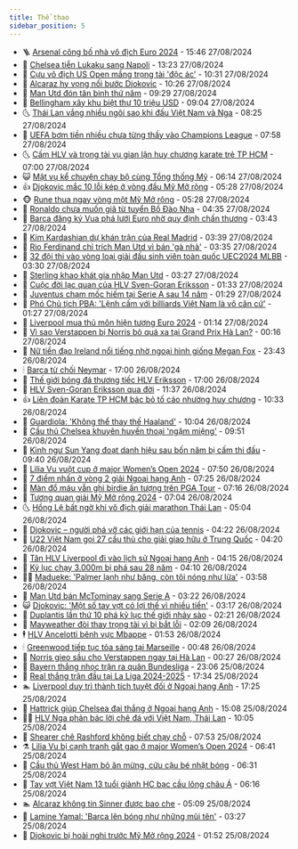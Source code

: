 ```yaml
---
title: Thể thao
sidebar_position: 5
---
```


<!-- vnexpress-the-thao:START -->
- 🪜 [Arsenal công bố nhà vô địch Euro 2024](https://vnexpress.net/arsenal-cong-bo-nha-vo-dich-euro-2024-4786443.html) - 15:46 27/08/2024
- 🦩 [Chelsea tiễn Lukaku sang Napoli](https://vnexpress.net/chelsea-tien-lukaku-sang-napoli-4786413.html) - 13:23 27/08/2024
- 🧰 [Cựu vô địch US Open mắng trọng tài &#39;độc ác&#39;](https://vnexpress.net/cuu-vo-dich-us-open-mang-trong-tai-doc-ac-4786352.html) - 10:31 27/08/2024
- 🤗 [Alcaraz hy vọng nối bước Djokovic](https://vnexpress.net/alcaraz-hy-vong-noi-buoc-djokovic-4786376.html) - 10:26 27/08/2024
- 🥳 [Man Utd đón tân binh thứ năm](https://vnexpress.net/man-utd-don-tan-binh-thu-nam-4786347.html) - 09:29 27/08/2024
- 🦣 [Bellingham xây khu biệt thự 10 triệu USD](https://vnexpress.net/bellingham-xay-khu-biet-thu-10-trieu-usd-4786299.html) - 09:04 27/08/2024
- 🌜 [Thái Lan vắng nhiều ngôi sao khi đấu Việt Nam và Nga](https://vnexpress.net/thai-lan-vang-nhieu-ngoi-sao-khi-dau-viet-nam-va-nga-4786281.html) - 08:25 27/08/2024
- 🫶 [UEFA bơm tiền nhiều chưa từng thấy vào Champions League](https://vnexpress.net/uefa-bom-tien-nhieu-chua-tung-thay-vao-champions-league-4786148.html) - 07:58 27/08/2024
- 🌜 [Cấm HLV và trọng tài vụ gian lận huy chương karate trẻ TP HCM](https://vnexpress.net/cam-hlv-va-trong-tai-vu-gian-lan-huy-chuong-karate-tre-tp-hcm-4786230.html) - 07:00 27/08/2024
- 😺 [Mật vụ kể chuyện chạy bộ cùng Tổng thống Mỹ](https://vnexpress.net/mat-vu-ke-chuyen-chay-bo-cung-tong-thong-my-4786206.html) - 06:14 27/08/2024
- 👍 [Djokovic mắc 10 lỗi kép ở vòng đầu Mỹ Mở rộng](https://vnexpress.net/djokovic-mac-10-loi-kep-o-vong-dau-my-mo-rong-4786199.html) - 05:28 27/08/2024
- 🐵 [Rune thua ngay vòng một Mỹ Mở rộng](https://vnexpress.net/rune-thua-ngay-vong-mot-my-mo-rong-4786192.html) - 05:28 27/08/2024
- 💫 [Ronaldo chưa muốn giã từ tuyển Bồ Đào Nha](https://vnexpress.net/ronaldo-chua-muon-gia-tu-tuyen-bo-dao-nha-4786163.html) - 04:35 27/08/2024
- 🦆 [Barca đăng ký Vua phá lưới Euro nhờ quy định chấn thương](https://vnexpress.net/barca-dang-ky-vua-pha-luoi-euro-nho-quy-dinh-chan-thuong-4786109.html) - 03:43 27/08/2024
- 🙉 [Kim Kardashian dự khán trận của Real Madrid](https://vnexpress.net/kim-kardashian-du-khan-tran-cua-real-madrid-4786132.html) - 03:39 27/08/2024
- 📝 [Rio Ferdinand chỉ trích Man Utd vì bán &#39;gà nhà&#39;](https://vnexpress.net/rio-ferdinand-chi-trich-man-utd-vi-ban-ga-nha-4786006.html) - 03:35 27/08/2024
- 💯 [32 đội thi vào vòng loại giải đấu sinh viên toàn quốc UEC2024 MLBB](https://vnexpress.net/32-doi-thi-vao-vong-loai-giai-dau-sinh-vien-toan-quoc-uec2024-mlbb-4786125.html) - 03:30 27/08/2024
- 🌈 [Sterling khao khát gia nhập Man Utd](https://vnexpress.net/sterling-khao-khat-gia-nhap-man-utd-4786107.html) - 03:27 27/08/2024
- 🦩 [Cuộc đời lạc quan của HLV Sven-Goran Eriksson](https://vnexpress.net/cuoc-doi-lac-quan-cua-hlv-sven-goran-eriksson-4785943.html) - 01:33 27/08/2024
- 🐲 [Juventus chạm mốc hiếm tại Serie A sau 14 năm](https://vnexpress.net/juventus-cham-moc-hiem-tai-serie-a-sau-14-nam-4786031.html) - 01:29 27/08/2024
- 🌁 [Phó Chủ tịch PBA: &#39;Lệnh cấm với billiards Việt Nam là vô căn cứ&#39;](https://vnexpress.net/pho-chu-tich-pba-lenh-cam-voi-billiards-viet-nam-la-vo-can-cu-4785939.html) - 01:27 27/08/2024
- 💯 [Liverpool mua thủ môn hiện tượng Euro 2024](https://vnexpress.net/liverpool-mua-thu-mon-hien-tuong-euro-2024-4785994.html) - 01:14 27/08/2024
- 🌝 [Vì sao Verstappen bị Norris bỏ quá xa tại Grand Prix Hà Lan?](https://vnexpress.net/vi-sao-verstappen-bi-norris-bo-qua-xa-tai-grand-prix-ha-lan-4785816.html) - 00:16 27/08/2024
- 🤖 [Nữ tiền đạo Ireland nổi tiếng nhờ ngoại hình giống Megan Fox](https://vnexpress.net/nu-tien-dao-ireland-noi-tieng-nho-ngoai-hinh-giong-megan-fox-4785990.html) - 23:43 26/08/2024
- 🕯 [Barca từ chối Neymar](https://vnexpress.net/barca-tu-choi-neymar-4785976.html) - 17:00 26/08/2024
- 🧰 [Thế giới bóng đá thương tiếc HLV Eriksson](https://vnexpress.net/the-gioi-bong-da-thuong-tiec-hlv-eriksson-4785966.html) - 17:00 26/08/2024
- 🥳 [HLV Sven-Goran Eriksson qua đời](https://vnexpress.net/hlv-sven-goran-eriksson-qua-doi-4785932.html) - 11:37 26/08/2024
- 👍 [Liên đoàn Karate TP HCM bác bỏ tố cáo nhường huy chương](https://vnexpress.net/lien-doan-karate-tp-hcm-bac-bo-to-cao-nhuong-huy-chuong-4785893.html) - 10:33 26/08/2024
- 💪 [Guardiola: &#39;Không thể thay thế Haaland&#39;](https://vnexpress.net/guardiola-khong-the-thay-the-haaland-4785849.html) - 10:04 26/08/2024
- 👹 [Cầu thủ Chelsea khuyên huyền thoại &#39;ngậm miệng&#39;](https://vnexpress.net/cau-thu-chelsea-khuyen-huyen-thoai-ngam-mieng-4785817.html) - 09:51 26/08/2024
- 🧰 [Kình ngư Sun Yang đoạt danh hiệu sau bốn năm bị cấm thi đấu](https://vnexpress.net/kinh-ngu-sun-yang-doat-danh-hieu-sau-bon-nam-bi-cam-thi-dau-4785860.html) - 09:40 26/08/2024
- 🚀 [Lilia Vu vuột cup ở major Women’s Open 2024](https://vnexpress.net/lilia-vu-vuot-cup-o-major-women-s-open-2024-4785826.html) - 07:50 26/08/2024
- 🎃 [7 điểm nhấn ở vòng 2 giải Ngoại hạng Anh](https://vnexpress.net/7-diem-nhan-o-vong-2-giai-ngoai-hang-anh-4785755.html) - 07:25 26/08/2024
- 🧰 [Màn đổ máu vẫn ghi birdie ấn tượng trên PGA Tour](https://vnexpress.net/man-do-mau-van-ghi-birdie-an-tuong-tren-pga-tour-4785908.html) - 07:16 26/08/2024
- 👀 [Tương quan giải Mỹ Mở rộng 2024](https://vnexpress.net/tuong-quan-giai-my-mo-rong-2024-4785747.html) - 07:04 26/08/2024
- 🌜 [Hồng Lệ bất ngờ khi vô địch giải marathon Thái Lan](https://vnexpress.net/hong-le-bat-ngo-khi-vo-dich-giai-marathon-thai-lan-4785750.html) - 05:04 26/08/2024
- 🫶 [Djokovic – người phá vỡ các giới hạn của tennis](https://vnexpress.net/djokovic-nguoi-pha-vo-cac-gioi-han-cua-tennis-4785712.html) - 04:22 26/08/2024
- 🦄 [U22 Việt Nam gọi 27 cầu thủ cho giải giao hữu ở Trung Quốc](https://vnexpress.net/u22-viet-nam-goi-27-cau-thu-cho-giai-giao-huu-o-trung-quoc-4785728.html) - 04:20 26/08/2024
- 🥳 [Tân HLV Liverpool đi vào lịch sử Ngoại hạng Anh](https://vnexpress.net/tan-hlv-liverpool-di-vao-lich-su-ngoai-hang-anh-4785634.html) - 04:15 26/08/2024
- 🐲 [Kỷ lục chạy 3.000m bị phá sau 28 năm](https://vnexpress.net/ky-luc-chay-3-000m-bi-pha-sau-28-nam-4785696.html) - 04:10 26/08/2024
- 🧑‍🏫 [Madueke: &#39;Palmer lạnh như băng, còn tôi nóng như lửa&#39;](https://vnexpress.net/madueke-palmer-lanh-nhu-bang-con-toi-nong-nhu-lua-4785675.html) - 03:58 26/08/2024
- 🤔 [Man Utd bán McTominay sang Serie A](https://vnexpress.net/man-utd-ban-mctominay-sang-serie-a-4785609.html) - 03:22 26/08/2024
- 😺 [Djokovic: &#39;Một số tay vợt có lợi thế vì nhiều tiền&#39;](https://vnexpress.net/djokovic-mot-so-tay-vot-co-loi-the-vi-nhieu-tien-4785663.html) - 03:17 26/08/2024
- 💪 [Duplantis lần thứ 10 phá kỷ lục thế giới nhảy sào](https://vnexpress.net/duplantis-lan-thu-10-pha-ky-luc-the-gioi-nhay-sao-4785649.html) - 02:21 26/08/2024
- 💼 [Mayweather đòi thay trọng tài vì bị bắt lỗi](https://vnexpress.net/mayweather-doi-thay-trong-tai-vi-bi-bat-loi-4785642.html) - 02:09 26/08/2024
- 🕴 [HLV Ancelotti bênh vực Mbappe](https://vnexpress.net/hlv-ancelotti-benh-vuc-mbappe-4785626.html) - 01:53 26/08/2024
- 🕯 [Greenwood tiếp tục tỏa sáng tại Marseille](https://vnexpress.net/greenwood-tiep-tuc-toa-sang-tai-marseille-4785581.html) - 00:48 26/08/2024
- 📝 [Norris gieo sầu cho Verstappen ngay tại Hà Lan](https://vnexpress.net/norris-gieo-sau-cho-verstappen-ngay-tai-ha-lan-4785575.html) - 00:27 26/08/2024
- 🧐 [Bayern thắng nhọc trận ra quân Bundesliga](https://vnexpress.net/bayern-thang-nhoc-tran-ra-quan-bundesliga-4785553.html) - 23:06 25/08/2024
- 🙉 [Real thắng trận đầu tại La Liga 2024-2025](https://vnexpress.net/real-thang-tran-dau-tai-la-liga-2024-2025-4785560.html) - 17:34 25/08/2024
- 🏊 [Liverpool duy trì thành tích tuyệt đối ở Ngoại hạng Anh](https://vnexpress.net/liverpool-duy-tri-thanh-tich-tuyet-doi-o-ngoai-hang-anh-4785559.html) - 17:25 25/08/2024
- 🌊 [Hattrick giúp Chelsea đại thắng ở Ngoại hạng Anh](https://vnexpress.net/hattrick-giup-chelsea-dai-thang-o-ngoai-hang-anh-4785550.html) - 15:08 25/08/2024
- 👨‍🏫 [HLV Nga phản bác lời chê đá với Việt Nam, Thái Lan](https://vnexpress.net/hlv-nga-phan-bac-loi-che-da-voi-viet-nam-thai-lan-4785515.html) - 10:05 25/08/2024
- 🥷 [Shearer chê Rashford không biết chạy chỗ](https://vnexpress.net/shearer-che-rashford-khong-biet-chay-cho-4785469.html) - 07:53 25/08/2024
- ⚗️ [Lilia Vu bị cạnh tranh gắt gao ở major Women’s Open 2024](https://vnexpress.net/lilia-vu-bi-canh-tranh-gat-gao-o-major-women-s-open-2024-4785461.html) - 06:41 25/08/2024
- 🌮 [Cầu thủ West Ham bỏ ăn mừng, cứu cậu bé nhặt bóng](https://vnexpress.net/cau-thu-west-ham-bo-an-mung-cuu-cau-be-nhat-bong-4785443.html) - 06:31 25/08/2024
- 🤩 [Tay vợt Việt Nam 13 tuổi giành HC bạc cầu lông châu Á](https://vnexpress.net/tay-vot-viet-nam-13-tuoi-gianh-hc-bac-cau-long-chau-a-4785457.html) - 06:16 25/08/2024
- 🏊 [Alcaraz không tin Sinner được bao che](https://vnexpress.net/alcaraz-khong-tin-sinner-duoc-bao-che-4785432.html) - 05:09 25/08/2024
- 🐎 [Lamine Yamal: &#39;Barca lên bóng như những mũi tên&#39;](https://vnexpress.net/lamine-yamal-barca-len-bong-nhu-nhung-mui-ten-4785419.html) - 03:27 25/08/2024
- 💫 [Djokovic bị hoài nghi trước Mỹ Mở rộng 2024](https://vnexpress.net/djokovic-bi-hoai-nghi-truoc-my-mo-rong-2024-4785380.html) - 01:52 25/08/2024<!-- vnexpress-the-thao:END -->
